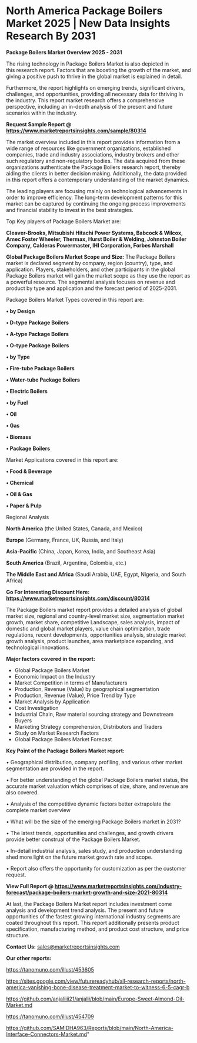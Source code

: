# North America Package Boilers Market 2025 | New Data Insights Research By 2031

<Strong> Package Boilers Market Overview 2025 - 2031</strong>

The rising technology in Package Boilers Market is also depicted in this research report. Factors that are boosting the growth of the market, and giving a positive push to thrive in the global market is explained in detail.

Furthermore, the report highlights on emerging trends, significant drivers, challenges, and opportunities, providing all necessary data for thriving in the industry. This report market research offers a comprehensive perspective, including an in-depth analysis of the present and future scenarios within the industry.

<strong>Request Sample Report @ <a href=https://www.marketreportsinsights.com/sample/80314>https://www.marketreportsinsights.com/sample/80314</a></strong>

The market overview included in this report provides information from a wide range of resources like government organizations, established companies, trade and industry associations, industry brokers and other such regulatory and non-regulatory bodies. The data acquired from these organizations authenticate the Package Boilers research report, thereby aiding the clients in better decision making. Additionally, the data provided in this report offers a contemporary understanding of the market dynamics.

The leading players are focusing mainly on technological advancements in order to improve efficiency. The long-term development patterns for this market can be captured by continuing the ongoing process improvements and financial stability to invest in the best strategies.

Top Key players of Package Boilers Market are:

<strong>Cleaver-Brooks, Mitsubishi Hitachi Power Systems, Babcock & Wilcox, Amec Foster Wheeler, Thermax, Hurst Boiler & Welding, Johnston Boiler Company, Calderas Powermaster, IHI Corporation, Forbes Marshall</strong>

<strong><b>Global Package Boilers Market Scope and Size:</b></strong>
The Package Boilers market is declared segment by company, region (country), type, and application. Players, stakeholders, and other participants in the global Package Boilers market will gain the market scope as they use the report as a powerful resource. The segmental analysis focuses on revenue and product by type and application and the forecast period of 2025-2031.

Package Boilers Market Types covered in this report are:

<strong>• by Design

• D-type Package Boilers

• A-type Package Boilers

• O-type Package Boilers

• by Type

• Fire-tube Package Boilers

• Water-tube Package Boilers

• Electric Boilers

• by Fuel

• Oil

• Gas

• Biomass

• Package Boilers</strong>

Market Applications covered in this report are:

<strong>• Food & Beverage

• Chemical

• Oil & Gas

• Paper & Pulp</strong> 

Regional Analysis

<strong>North America</strong> (the United States, Canada, and Mexico)

<strong>Europe</strong> (Germany, France, UK, Russia, and Italy)

<strong>Asia-Pacific</strong> (China, Japan, Korea, India, and Southeast Asia)

<strong>South America</strong> (Brazil, Argentina, Colombia, etc.)

<strong>The Middle East and Africa</strong> (Saudi Arabia, UAE, Egypt, Nigeria, and South Africa)

<strong>Go For Interesting Discount Here: <a href=https://www.marketreportsinsights.com/discount/80314>https://www.marketreportsinsights.com/discount/80314</a></strong>

The Package Boilers market report provides a detailed analysis of global market size, regional and country-level market size, segmentation market growth, market share, competitive Landscape, sales analysis, impact of domestic and global market players, value chain optimization, trade regulations, recent developments, opportunities analysis, strategic market growth analysis, product launches, area marketplace expanding, and technological innovations.

<strong><b>Major factors covered in the report:</b></strong>
<ul>
  <li>Global Package Boilers Market </li>
  <li>Economic Impact on the Industry</li>
  <li>Market Competition in terms of Manufacturers</li>
  <li>Production, Revenue (Value) by geographical segmentation</li>
  <li>Production, Revenue (Value), Price Trend by Type</li>
  <li>Market Analysis by Application</li>
  <li>Cost Investigation</li>
  <li>Industrial Chain, Raw material sourcing strategy and Downstream Buyers</li>
  <li>Marketing Strategy comprehension, Distributors and Traders</li>
  <li>Study on Market Research Factors</li>
  <li>Global Package Boilers Market Forecast</li>
</ul>

<strong><b>Key Point of the Package Boilers Market report:</b></strong>

• Geographical distribution, company profiling, and various other market segmentation are provided in the report.

• For better understanding of the global Package Boilers market status, the accurate market valuation which comprises of size, share, and revenue are also covered.

• Analysis of the competitive dynamic factors better extrapolate the complete market overview

• What will be the size of the emerging Package Boilers market in 2031?

• The latest trends, opportunities and challenges, and growth drivers provide better construal of the Package Boilers Market.

• In-detail industrial analysis, sales study, and production understanding shed more light on the future market growth rate and scope.

• Report also offers the opportunity for customization as per the customer request.

<strong><b>View Full Report @ <a href=https://www.marketreportsinsights.com/industry-forecast/package-boilers-market-growth-and-size-2021-80314>https://www.marketreportsinsights.com/industry-forecast/package-boilers-market-growth-and-size-2021-80314</a></b></strong>


At last, the Package Boilers Market report includes investment come analysis and development trend analysis. The present and future opportunities of the fastest growing international industry segments are coated throughout this report. This report additionally presents product specification, manufacturing method, and product cost structure, and price structure.

<strong>Contact Us:</strong>
sales@marketreportsinsights.com

<strong>Our other reports:</strong>

<a href=https://tanomuno.com/illust/453605>https://tanomuno.com/illust/453605</a>

<a href=https://sites.google.com/view/futurereadyhub/all-research-reports/north-america-vanishing-bone-disease-treatment-market-to-witness-6-5-cagr-b>https://sites.google.com/view/futurereadyhub/all-research-reports/north-america-vanishing-bone-disease-treatment-market-to-witness-6-5-cagr-b</a>

<a href=https://github.com/anjaliiii21/anjalii/blob/main/Europe-Sweet-Almond-Oil-Market.md>https://github.com/anjaliiii21/anjalii/blob/main/Europe-Sweet-Almond-Oil-Market.md</a>

<a href=https://tanomuno.com/illust/454709>https://tanomuno.com/illust/454709</a>

<a href=https://github.com/SAMIDHA963/Reports/blob/main/North-America-Interface-Connectors-Market.md>https://github.com/SAMIDHA963/Reports/blob/main/North-America-Interface-Connectors-Market.md</a>"
